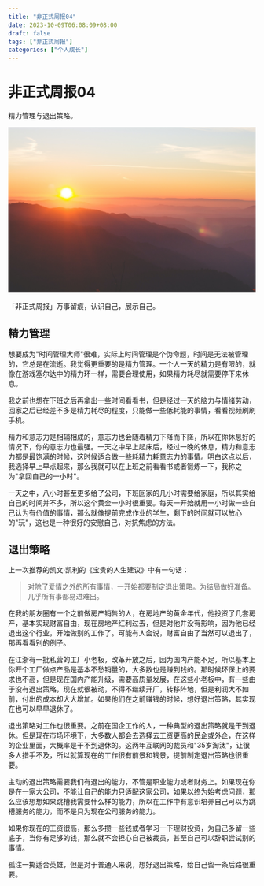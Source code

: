 ```yaml
---
title: "非正式周报04"
date: 2023-10-09T06:08:09+08:00
draft: false
tags: ["非正式周报"]
categories: ["个人成长"]
---
```

# 非正式周报04

精力管理与退出策略。

![image-20231009060050050](https://raw.githubusercontent.com/LuisY92/picture/main/image/202310090600559.png)

「非正式周报」万事留痕，认识自己，展示自己。

## 精力管理

想要成为"时间管理大师"很难，实际上时间管理是个伪命题，时间是无法被管理的，它总是在流逝。我觉得更重要的是精力管理。一个人一天的精力是有限的，就像在游戏塞尔达中的精力环一样，需要合理使用，如果精力耗尽就需要停下来休息。

我之前也想在下班之后再拿出一些时间看看书，但是经过一天的脑力与情绪劳动，回家之后已经差不多是精力耗尽的程度，只能做一些低耗能的事情，看看视频刷刷手机。

精力和意志力是相辅相成的，意志力也会随着精力下降而下降，所以在你休息好的情况下，你的意志力也最强。一天之中早上起床后，经过一晚的休息，精力和意志力都是最饱满的时候，这时候适合做一些耗精力耗意志力的事情。明白这点以后，我选择早上早点起来，那么我就可以在上班之前看看书或者锻炼一下，我称之为"拿回自己的一小时"。

一天之中，八小时甚至更多给了公司，下班回家的几小时需要给家庭，所以其实给自己的时间并不多，所以这个黄金一小时很重要。每天一开始就用一小时做一些自己认为有价值的事情，那么就像提前完成作业的学生，剩下的时间就可以放心的"玩"，这也是一种很好的安慰自己，对抗焦虑的方法。

## 退出策略

上一次推荐的凯文·凯利的《宝贵的人生建议》中有一句话：

> 对除了爱情之外的所有事情，一开始都要制定退出策略。为结局做好准备。几乎所有事都易进难出。

在我的朋友圈有一个之前做房产销售的人，在房地产的黄金年代，他投资了几套房产，基本实现财富自由，现在房地产红利过去，但是对他并没有影响，因为他已经退出这个行业，开始做别的工作了。可能有人会说，财富自由了当然可以退出了，那再看看别的例子。

在江浙有一批私营的工厂小老板，改革开放之后，因为国内产能不足，所以基本上你开个工厂做点产品是基本不愁销量的，大多数也是赚到钱的。那时候环保上的要求也不高，但是现在国内产能升级，需要高质量发展，在这些小老板中，有一些由于没有退出策略，现在就很被动，不得不继续开厂，转移阵地，但是利润大不如前，付出的成本却大大增加。如果他们在之前赚钱的时候，想好退出策略，其实现在也可以早早退休了。

退出策略对工作也很重要。之前在国企工作的人，一种典型的退出策略就是干到退休。但是现在市场环境下，大多数人都会去选择去工资更高的民企或外企，在这样的企业里面，大概率是干不到退休的。这两年互联网的裁员和"35岁淘汰"，让很多人措手不及，所以就算现在的工作很有前景和钱景，提前制定退出策略也很重要。

主动的退出策略需要我们有退出的能力，不管是职业能力或者财务上。如果现在你是在一家大公司，不能让自己的能力只适配这家公司，如果以终为始考虑问题，那么应该想想如果跳槽我需要什么样的能力，所以在工作中有意识培养自己可以为跳槽服务的能力，而不是只为现在公司服务的能力。

如果你现在的工资很高，那么多攒一些钱或者学习一下理财投资，为自己多留一些底子，当你有足够的钱，那么就不会担心自己被裁员，甚至自己可以辞职尝试别的事情。

孤注一掷适合英雄，但是对于普通人来说，想好退出策略，给自己留一条后路很重要。

